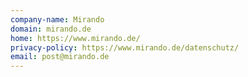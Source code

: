 ```yaml
---
company-name: Mirando
domain: mirando.de
home: https://www.mirando.de/
privacy-policy: https://www.mirando.de/datenschutz/
email: post@mirando.de
---
```




